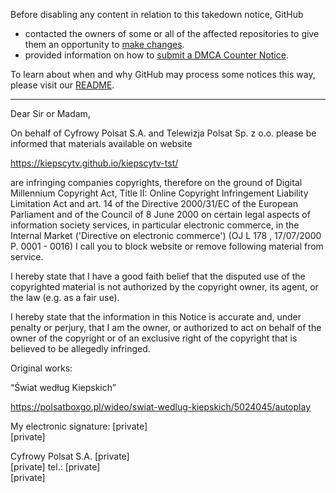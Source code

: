 Before disabling any content in relation to this takedown notice, GitHub
- contacted the owners of some or all of the affected repositories to give them an opportunity to [make changes](https://docs.github.com/en/github/site-policy/dmca-takedown-policy#a-how-does-this-actually-work).
- provided information on how to [submit a DMCA Counter Notice](https://docs.github.com/en/articles/guide-to-submitting-a-dmca-counter-notice).

To learn about when and why GitHub may process some notices this way, please visit our [README](https://github.com/github/dmca/blob/master/README.md#anatomy-of-a-takedown-notice).

---

Dear Sir or Madam,

On behalf of Cyfrowy Polsat S.A. and Telewizja Polsat Sp. z o.o. please be informed that materials available on website


https://kiepscytv.github.io/kiepscytv-tst/

are infringing companies copyrights, therefore on the ground of Digital Millennium Copyright Act, Title II: Online Copyright Infringement Liability Limitation Act and art. 14 of the Directive 2000/31/EC of the European Parliament and of the Council of 8 June 2000 on certain legal aspects of information society services, in particular electronic commerce, in the Internal Market ('Directive on electronic commerce') (OJ L 178 , 17/07/2000 P. 0001 - 0016) I call you to block website or remove following material from service.

I hereby state that I have a good faith belief that the disputed use of the copyrighted material is not authorized by the copyright owner, its agent, or the law (e.g. as a fair use).

I hereby state that the information in this Notice is accurate and, under penalty or perjury, that I am the owner, or authorized to act on behalf of the owner of the copyright or of an exclusive right of the copyright that is believed to be allegedly infringed.

Original works:

“Świat według Kiepskich”

https://polsatboxgo.pl/wideo/swiat-wedlug-kiepskich/5024045/autoplay

My electronic signature:
[private]   
[private]  

 
Cyfrowy Polsat S.A. [private]  
[private] tel.: [private]   
[private]  
